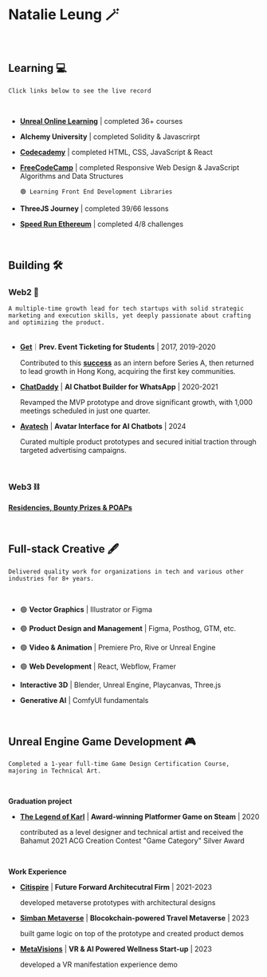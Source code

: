 # Natalie Leung 🪄
<br>


## Learning 💻
````Click links below to see the live record````

<br>

- <a href="https://forums.unrealengine.com/u/natalielpy/badges">**Unreal Online Learning**</a> | completed 36+ courses

- **Alchemy University** | completed Solidity & Javascrirpt

- <a href="https://www.codecademy.com/profiles/natal6ie">**Codecademy**</a> | completed HTML, CSS, JavaScript & React

- <a href="https://www.freecodecamp.org/fcc43f4ad7c-ca46-4a6e-a883-f165bef3f0b8">**FreeCodeCamp**</a> | completed Responsive Web Design & JavaScript Algorithms and Data Structures

  ````🟢 Learning Front End Development Libraries````

- **ThreeJS Journey** | completed 39/66 lessons
- <a href="https://speedrunethereum.com/builders/0x32e9507cb51D884b71BF6E99fc878CEf30Ef72e7">**Speed Run Ethereum**</a> | completed 4/8 challenges

<br>

## Building 🛠️

### Web2 🤖
````A multiple-time growth lead for tech startups with solid strategic marketing and execution skills, yet deeply passionate about crafting and optimizing the product.````
<br>
<br>

- <a href="https://www.useget.com/">**Get**</a>｜**Prev. Event Ticketing for Students** | 2017, 2019-2020

  Contributed to this <a href="https://www.techinasia.com/talk/how-app-dominated-hong-kong-universities-1-month">**success**</a> as an intern before Series A, then returned to lead growth in Hong Kong, acquiring the first key communities.
  
- <a href="https://www.chatdaddy.tech/">**ChatDaddy**</a>  | **AI Chatbot Builder for WhatsApp** | 2020-2021

  Revamped the MVP prototype and drove significant growth, with 1,000 meetings scheduled in just one quarter.
- <a href="https://editor.avatech.ai/ai-mascot">**Avatech**</a> | **Avatar Interface for AI Chatbots** | 2024

  Curated multiple product prototypes and secured initial traction through targeted advertising campaigns.
<br>

### Web3 ⛓️
<a href="https://link3.to/natalie">**Residencies, Bounty Prizes & POAPs**</a>

<br>


## Full-stack Creative 🖋️
````Delivered quality work for organizations in tech and various other industries for 8+ years. ````

<br>

- 🟢 **Vector Graphics** | Illustrator or Figma  
- 🟢 **Product Design and Management** | Figma, Posthog, GTM, etc.
- 🟢 **Video & Animation** | Premiere Pro, Rive or Unreal Engine
- 🟢 **Web Development** | React, Webflow, Framer

- **Interactive 3D** | Blender, Unreal Engine, Playcanvas, Three.js
- **Generative AI** | ComfyUI fundamentals 

<br>

## Unreal Engine Game Development 🎮
````Completed a 1-year full-time Game Design Certification Course, majoring in Technical Art. ````

<br>

**Graduation project**
- <a href="https://store.steampowered.com/app/1528860/The_Legend_of_Karl/">**The Legend of Karl**</a> | **Award-winning Platformer Game on Steam** | 2020

  contributed as a level designer and technical artist and received the Bahamut 2021 ACG Creation Contest "Game Category" Silver Award
  
<br>
  
**Work Experience**
- <a href="https://www.citispire.com/">**Citispire**</a> | **Future Forward Architecutral Firm** | 2021-2023

  developed metaverse prototypes with architectural designs
- <a href="https://www.youtube.com/@simbanmetaverse">**Simban Metaverse**</a> | **Blocokchain-powered Travel Metaverse** | 2023

  built game logic on top of the prototype and created product demos
- <a href="https://tec.hku.hk/startups-directory/">**MetaVisions**</a> | **VR & AI Powered Wellness Start-up** | 2023

  developed a VR manifestation experience demo

  <br>


